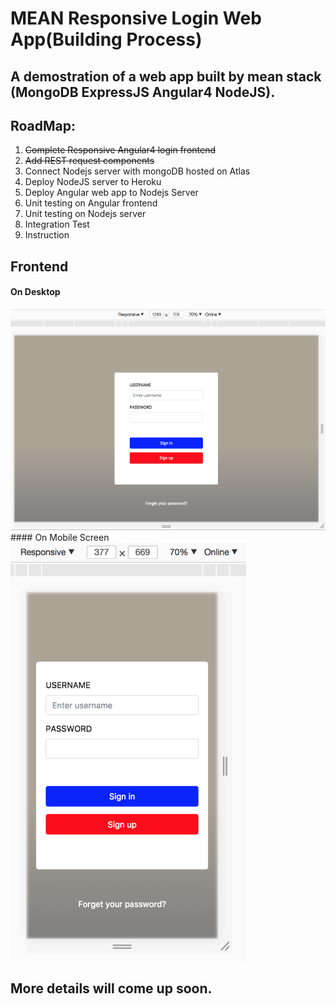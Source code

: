 # MEAN Responsive Login Web App(Building Process)
## A demostration of a web app built by mean stack (MongoDB ExpressJS Angular4 NodeJS). 

## RoadMap:
  1. ~~Complete Responsive Angular4 login frontend~~
  1. ~~Add REST request components~~
  1. Connect Nodejs server with mongoDB hosted on Atlas
  1. Deploy NodeJS server to Heroku
  1. Deploy Angular web app to Nodejs Server
  1. Unit testing on Angular frontend
  1. Unit testing on Nodejs server
  1. Integration Test
  1. Instruction
  
## Frontend
#### On Desktop
<img src="./imgs/rwd-desktop.png" width="633" height="354">
#### On Mobile Screen
<img src="./imgs/rwd-mobile.png" width="377" height="669">



## More details will come up soon.